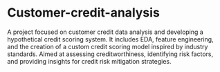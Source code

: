 # Customer-credit-analysis
A project focused on customer credit data analysis and developing a hypothetical credit scoring system. It includes EDA, feature engineering, and the creation of a custom credit scoring model inspired by industry standards. Aimed at assessing creditworthiness, identifying risk factors, and providing insights for credit risk mitigation strategies.
